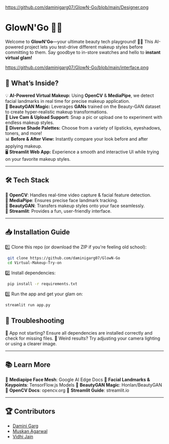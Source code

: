 https://github.com/daminigarg07/GlowN-Go/blob/main/Designer.png

# GlowN'Go 💄✨

Welcome to **GlowN'Go**—your ultimate beauty tech playground! 🎨💋 This AI-powered project lets you test-drive different makeup styles before committing to them. Say goodbye to in-store swatches and hello to **instant virtual glam!**

https://github.com/daminigarg07/GlowN-Go/blob/main/interface.png

## 🚀 What’s Inside?

💡 **AI-Powered Virtual Makeup:** Using **OpenCV** & **MediaPipe**, we detect facial landmarks in real time for precise makeup application.  
💄 **BeautyGAN Magic:** Leverages **GANs** trained on the Beauty-GAN dataset to create hyper-realistic makeup transformations.  
📸 **Live Cam & Upload Support:** Snap a pic or upload one to experiment with endless makeup styles.  
🎨 **Diverse Shade Palettes:** Choose from a variety of lipsticks, eyeshadows, toners, and more!  
📊 **Before & After View:** Instantly compare your look before and after applying makeup.  
🖥️ **Streamlit Web App:** Experience a smooth and interactive UI while trying on your favorite makeup styles.  

---

## 🛠️ Tech Stack

🔹 **OpenCV**: Handles real-time video capture & facial feature detection.  
🔹 **MediaPipe**: Ensures precise face landmark tracking.  
🔹 **BeautyGAN**: Transfers makeup styles onto your face seamlessly.  
🔹 **Streamlit**: Provides a fun, user-friendly interface.  

---

## 📥 Installation Guide

1️⃣ Clone this repo (or download the ZIP if you're feeling old school):
```bash
 git clone https://github.com/daminigarg07/GlowN-Go
 cd Virtual-Makeup-Try-on
```
2️⃣ Install dependencies:

```bash
 pip install -r requirements.txt
```
3️⃣ Run the app and get your glam on:
```bash
streamlit run app.py
```

## 🔧 Troubleshooting

🤦 App not starting? Ensure all dependencies are installed correctly and check for missing files.
🐞 Weird results? Try adjusting your camera lighting or using a clearer image.

---

## 📚 Learn More
🔹 **Mediapipe Face Mesh**: Google AI Edge Docs
🔹 **Facial Landmarks & Keypoints**: TensorFlow.js Models
🔹 **BeautyGAN Magic**: Honlan/BeautyGAN
🔹 **OpenCV Docs**: opencv.org
🔹 **Streamlit Guide**: streamlit.io

---

## 🏆 Contributors

- [Damini Garg](https://github.com/daminigarg07)  
- [Muskan Agarwal](https://github.com/your-github-profile)  
- [Vidhi Jain](https://github.com/jainvidhuu21)  


